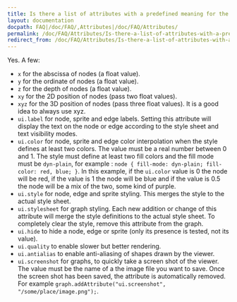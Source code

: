 ```yaml
---
title: Is there a list of attributes with a predefined meaning for the graph viewer ?
layout: documentation
docpath: FAQ|/doc/FAQ/,Attributes|/doc/FAQ/Attributes/
permalink: /doc/FAQ/Attributes/Is-there-a-list-of-attributes-with-a-predefined-meaning-for-the-graph-viewer/
redirect_from: /doc/FAQ/Attributes/Is-there-a-list-of-attributes-with-a-predefined-meaning-for-the-graph-viewer_1.0/
---
```


Yes. A few:

- ``x`` for the abscissa of nodes (a float value).
- ``y`` for the ordinate of nodes (a float value).
- ``z`` for the depth of nodes (a float value).
- ``xy`` for the 2D position of nodes (pass two float values).
- ``xyz`` for the 3D position of nodes (pass three float values). It is a good idea to always use xyz.
- ``ui.label`` for node, sprite and edge labels. Setting this attribute will display the text on the node or edge according to the style sheet and text visibility modes.
- ``ui.color`` for node, sprite and edge color interpolation when the style defines at least two colors. The value must be a real number between 0 and 1. The style must define at least two fill colors and the fill mode must be ``dyn-plain``, for example : `node { fill-mode: dyn-plain; fill-color: red, blue; }`. In this example, if the ``ui.color`` value is 0 the node will be red, if the value is 1 the node will be blue and if the value is 0.5 the node will be a mix of the two, some kind of purple.
- ``ui.style`` for node, edge and sprite styling. This merges the style to the actual style sheet.
- ``ui.stylesheet`` for graph styling. Each new addition or change of this attribute will merge the style definitions to the actual style sheet. To completely clear the style, remove this attribute from the graph.
- ``ui.hide`` to hide a node, edge or sprite (only its presence is tested, not its value).
- ``ui.quality`` to enable slower but better rendering.
- ``ui.antialias`` to enable anti-aliasing of shapes drawn by the viewer.
- ``ui.screenshot`` for graphs, to quickly take a screen shot of the viewer. The value must be the name of a the image file you want to save. Once the screen shot has been saved, the attribute is automatically removed. For example `graph.addAttribute("ui.screenshot", "/some/place/image.png");`.

